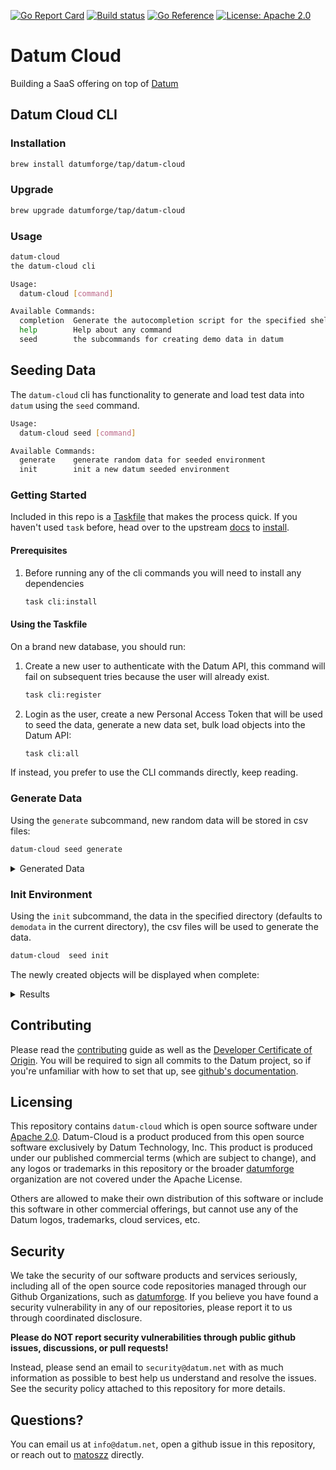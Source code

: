 [![Go Report Card](https://goreportcard.com/badge/github.com/datumforge/datum-cloud)](https://goreportcard.com/report/github.com/datumforge/datum-cloud)
[![Build status](https://badge.buildkite.com/9d99bb1f92d9195776d9983bea1f74314fd912706244c48863.svg)](https://buildkite.com/datum/datum-cloud)
[![Go Reference](https://pkg.go.dev/badge/github.com/datumforge/datum-cloud.svg)](https://pkg.go.dev/github.com/datumforge/datum-cloud)
[![License: Apache 2.0](https://img.shields.io/badge/License-Apache2.0-brightgreen.svg)](https://opensource.org/licenses/Apache-2.0)

# Datum Cloud

Building a SaaS offering on top of [Datum](https://github.com/datumforge/datum)

## Datum Cloud CLI

### Installation

```bash
brew install datumforge/tap/datum-cloud
```

### Upgrade

```bash
brew upgrade datumforge/tap/datum-cloud
```

### Usage

```bash
datum-cloud
the datum-cloud cli

Usage:
  datum-cloud [command]

Available Commands:
  completion  Generate the autocompletion script for the specified shell
  help        Help about any command
  seed        the subcommands for creating demo data in datum
```

## Seeding Data

The `datum-cloud` cli has functionality to generate and load test data into `datum` using the `seed` command.

```bash
Usage:
  datum-cloud seed [command]

Available Commands:
  generate    generate random data for seeded environment
  init        init a new datum seeded environment
```

### Getting Started

Included in this repo is a [Taskfile](cmd/Taskfile.yaml) that makes the process quick. If you haven't used `task` before, head over to the upstream [docs](https://taskfile.dev/) to [install](https://taskfile.dev/installation/).

#### Prerequisites

1. Before running any of the cli commands you will need to install any dependencies
    ```bash
    task cli:install
    ```

#### Using the Taskfile

On a brand new database, you should run:

1. Create a new user to authenticate with the Datum API, this command will fail on subsequent tries because the user will already exist.
    ```bash
    task cli:register
    ```
1. Login as the user, create a new Personal Access Token that will be used to seed the data, generate a new data set, bulk load objects into the Datum API:
    ```bash
    task cli:all
    ```

If instead, you prefer to use the CLI commands directly, keep reading.

### Generate Data

Using the `generate` subcommand, new random data will be stored in csv files:

```bash
datum-cloud seed generate
```

<details>
<summary>Generated Data</summary>

```bash
tree demodata
demodata
├── groups.csv
├── invites.csv
├── orgs.csv
└── users.csv
```

</details>

### Init Environment

Using the `init` subcommand, the data in the specified directory (defaults to `demodata` in the current directory), the csv files will be used to generate the data.

```bash
datum-cloud  seed init
```

The newly created objects will be displayed when complete:

<details>
<summary>Results</summary>

```bash
> seeded environment created 100% [===============]  [3s]
Seeded Environment Created:
+--------------------------------------------------------------------------------------+
| Organization                                                                         |
+----------------------------+--------+-------------+-------------+----------+---------+
| ID                         | NAME   | DESCRIPTION | PERSONALORG | CHILDREN | MEMBERS |
+----------------------------+--------+-------------+-------------+----------+---------+
| 01J06RPZ8HQRWW4AZERHKWT2YH | Plus-U |             | false       |        0 |       1 |
+----------------------------+--------+-------------+-------------+----------+---------+
...
```

</details>

## Contributing

Please read the [contributing](.github/CONTRIBUTING.md) guide as well as the [Developer Certificate of Origin](https://developercertificate.org/). You will be required to sign all commits to the Datum project, so if you're unfamiliar with how to set that up, see [github's documentation](https://docs.github.com/en/authentication/managing-commit-signature-verification/about-commit-signature-verification).

## Licensing

This repository contains `datum-cloud` which is open source software under [Apache 2.0](LICENSE). Datum-Cloud is a product produced from this open source software exclusively by Datum Technology, Inc. This product is produced under our published commercial terms (which are subject to change), and any logos or trademarks in this repository or the broader [datumforge](https://github.com/datumforge) organization are not covered under the Apache License.

Others are allowed to make their own distribution of this software or include this software in other commercial offerings, but cannot use any of the Datum logos, trademarks, cloud services, etc.

## Security

We take the security of our software products and services seriously, including all of the open source code repositories managed through our Github Organizations, such as [datumforge](https://github.com/datumforge). If you believe you have found a security vulnerability in any of our repositories, please report it to us through coordinated disclosure.

**Please do NOT report security vulnerabilities through public github issues, discussions, or pull requests!**

Instead, please send an email to `security@datum.net` with as much information as possible to best help us understand and resolve the issues. See the security policy attached to this repository for more details.

## Questions?

You can email us at `info@datum.net`, open a github issue in this repository, or reach out to [matoszz](https://github.com/matoszz) directly.



